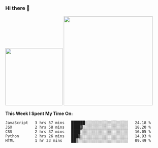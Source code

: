 ### Hi there 👋

<!--
**nestor22/nestor22** is a ✨ _special_ ✨ repository because its `README.md` (this file) appears on your GitHub profile.

Here are some ideas to get you started:

- 🔭 I’m currently working on ...
- 🌱 I’m currently learning ...
- 👯 I’m looking to collaborate on ...
- 🤔 I’m looking for help with ...
- 💬 Ask me about ...
- 📫 How to reach me: ...
- 😄 Pronouns: ...
- ⚡ Fun fact: ...
-->


<img height="180em" src="https://github-readme-stats.vercel.app/api?username=nestor22&show_icons=true&hide_border=true&&count_private=true&include_all_commits=true&theme=radical" />
<img height="280em" src="https://github-readme-stats.vercel.app/api/top-langs/?username=nestor22&layout=compact)](https://github.com/nestor22/github-readme-stats&theme=radical"  />



**This Week I Spent My Time On:**
<!--START_SECTION:waka-->
```text
JavaScript   3 hrs 57 mins   ██████░░░░░░░░░░░░░░░░░░░   24.18 % 
JSX          2 hrs 58 mins   ████▓░░░░░░░░░░░░░░░░░░░░   18.20 % 
CSS          2 hrs 37 mins   ████░░░░░░░░░░░░░░░░░░░░░   16.05 % 
Python       2 hrs 26 mins   ███▓░░░░░░░░░░░░░░░░░░░░░   14.93 % 
HTML         1 hr 33 mins    ██▒░░░░░░░░░░░░░░░░░░░░░░   09.49 % 
```
<!--END_SECTION:waka-->


